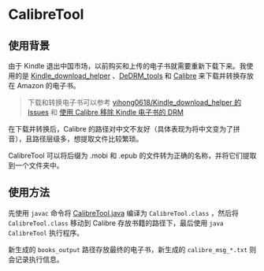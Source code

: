 # CalibreTool

## 使用背景

由于 Kindle 退出中国市场，以前购买和上传的电子书就需要重新下载下来。我使用的是 [Kindle_download_helper](https://github.com/LearnDifferent/Kindle_download_helper) 、[DeDRM_tools](https://github.com/LearnDifferent/DeDRM_tools) 和 [Calibre](https://www.calibre-ebook.com/zh_CN) 来下载并转换存放在 Amazon 的电子书。

> 下载和转换电子书可以参考 [yihong0618/Kindle_download_helper 的 Issues](https://github.com/yihong0618/Kindle_download_helper/issues) 和 [使用 Calibre 移除 Kindle 电子书的 DRM](https://divineengine.net/article/how-to-remove-drm-from-kindle-books-with-calibre/)

在下载并转换后，Calibre 的路径对中文不友好（具体表现为将中文变为了拼音），且路径层级多，想提取文件比较繁琐。

CalibreTool 可以将后缀为 .mobi 和 .epub 的文件转为正确的名称，并将它们提取到一个文件夹中。

## 使用方法

先使用 `javac` 命令将 [CalibreTool.java](./src/CalibreTool.java) 编译为 `CalibreTool.class` ，然后将 `CalibreTool.class` 移动到 Calibre 存放书籍的路径下，最后使用 `java CalibreTool` 执行程序。

新生成的 `books_output` 路径存放最终的电子书，新生成的 `calibre_msg_*.txt` 则会记录执行信息。